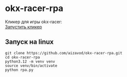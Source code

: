 # okx-racer-rpa
Кликер для игры okx-racer:   
[Запустить кликер](https://t.me/OKX_official_bot/OKX_Racer?startapp=linkCode_65748275)

## Запуск на linux
```
git clone https://github.com/aizavod/okx-racer-rpa.git
cd okx-racer-rpa
python3.12 -m venv venv
source venv/bin/activate
python rpa.py
```